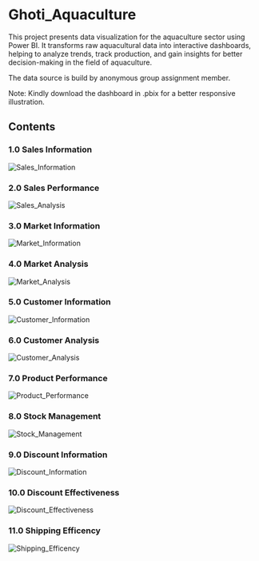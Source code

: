 # Ghoti_Aquaculture
This project presents data visualization for the aquaculture sector using Power BI. It transforms raw aquacultural data into interactive dashboards, helping to analyze trends, track production, and gain insights for better decision-making in the field of aquaculture.

The data source is build by anonymous group assignment member.

Note: Kindly download the dashboard in .pbix for a better responsive illustration.

## Contents
### 1.0 Sales Information
![Sales_Information](images/Sales_Information.png)

### 2.0 Sales Performance
![Sales_Analysis](images/Sales_Analysis.png)

### 3.0 Market Information
![Market_Information](images/Market_Information.png)

### 4.0 Market Analysis
![Market_Analysis](images/Market_Analysis.png)

### 5.0 Customer Information
![Customer_Information](images/Customer_Information.png)

### 6.0 Customer Analysis
![Customer_Analysis](images/Customer_Analysis.png)

### 7.0 Product Performance
![Product_Performance](images/Product_Performance.png)

### 8.0 Stock Management
![Stock_Management](images/Stock_Management.png)

### 9.0  Discount Information
![Discount_Information](images/Discount_Information.png)

### 10.0 Discount Effectiveness
![Discount_Effectiveness](images/Discount_Effectiveness.png)

### 11.0 Shipping Efficency
![Shipping_Efficency](images/Shipping_Efficency.png)
